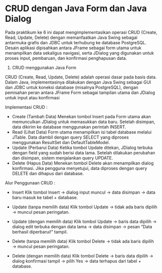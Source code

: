 # CRUD dengan Java Form dan Java Dialog
Pada praktikum ke 6 ini dapat mengimplementasikan operasi CRUD (Create, Read, Update, Delete) dengan memanfaatkan Java Swing sebagai antarmuka grafis dan JDBC untuk terhubung ke database PostgreSQL. Desain aplikasi dipisahkan antara JFrame sebagai form utama untuk menampilkan data sekaligus navigasi, serta JDialog yang digunakan untuk proses input, pembaruan, dan konfirmasi penghapusan data.

1. CRUD menggunakan Java Form
   
CRUD  (Create, Read, Update, Delete) adalah operasi dasar pada basis data. Dalam Java, implementasinya dilakukan dengan Java Swing sebagai GUI dan JDBC untuk koneksi database (misalnya PostgreSQL), dengan pemisahan peran antara JFrame Form sebagai tampilan utama dan JDialog untuk input atau konfirmasi

Implementasi CRUD :
- Create (Tambah Data)
Menekan tombol Insert pada Form utama akan memunculkan JDialog untuk memasukkan data baru. Setelah disimpan, data dikirim ke database menggunakan perintah INSERT.
- Read (Lihat Data)
Form utama menampilkan isi tabel database melalui JTable. Data diambil dengan query SELECT yang diproses menggunakan ResultSet dan DefaultTableModel.
- Update (Perbarui Data)
Ketika tombol Update ditekan, JDialog terbuka dengan field yang sudah berisi data lama. Setelah dilakukan perubahan dan disimpan, sistem menjalankan query UPDATE.
- Delete (Hapus Data)
Menekan tombol Delete akan menampilkan dialog konfirmasi. Jika pengguna menyetujui, data diproses dengan query DELETE dan dihapus dari database.

Alur Penggunaan CRUD :
- Insert
Klik tombol Insert → dialog input muncul → data disimpan → data baru masuk ke tabel + database.

- Update (tanpa memilih data)
Klik tombol Update → tidak ada baris dipilih → muncul pesan peringatan.

- Update (dengan memilih data)
Klik tombol Update → baris data dipilih → dialog edit terbuka dengan data lama → data disimpan → pesan “Data berhasil diperbarui!” tampil.

- Delete (tanpa memilih data)
Klik tombol Delete → tidak ada baris dipilih → muncul pesan peringatan.

- Delete (dengan memilih data)
Klik tombol Delete → baris data dipilih → dialog konfirmasi tampil → pilih Yes → data terhapus dari tabel + database.
